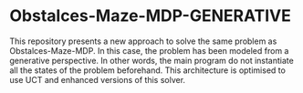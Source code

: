 # Obstalces-Maze-MDP-GENERATIVE
This repository presents a new approach to solve the same problem as Obstalces-Maze-MDP. 
In this case,  the problem has been modeled from a generative perspective. In other words, 
the main program do not instantiate all the states of the problem beforehand.
This architecture is optimised to use UCT and enhanced versions of this solver.
